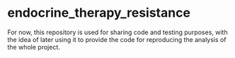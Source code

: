 # endocrine_therapy_resistance

For now, this repository is used for sharing code and testing purposes, with the idea of later using it to provide the code for reproducing the analysis of the whole project.

